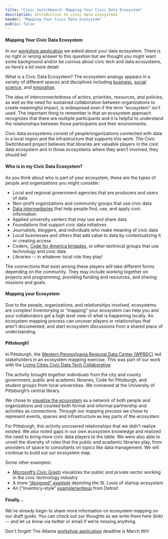 ```yaml
---
title: "Civic Switchboard: Mapping Your Civic Data Ecosystem"
description: Introduction to civic data ecosystems
header: "Mapping Your Civic Data Ecosystem"
public: false
---
```


#### Mapping Your Civic Data Ecosystem

In our [workshop application](https://goo.gl/forms/L34ONwHdDntleT442) we asked about your data ecosystem. There is no right or wrong answer to this question but we thought you might want some background and/or be curious about civic tech and data ecosystems, so here’s a bit more detail.

What is a Civic Data Ecosystem?
The ecosystem analogy appears in a variety of different spaces and disciplines including [business](http://sjbae.pbworks.com/w/file/fetch/60084211/Adner_2006_HBR.pdf), [social science](https://ssir.org/articles/entry/cultivate_your_ecosystem), and [innovation](https://www.researchgate.net/profile/Fred_Phillips/publication/296847757_Innovation_Ecosystems_A_Critical_Examination/links/5702aec608aea09bb1a301e8/Innovation-Ecosystems-A-Critical-Examination.pdf). 

The idea of interconnectedness of actors, priorities, resources, and policies, as well as the need for sustained collaboration between organizations to create meaningful impact, is widespread even if the term “ecosystem” isn’t used.  The important thing to remember is that an ecosystem approach recognizes that there are multiple participants and it is helpful to understand the relationships between those participants and their environments.

Civic data ecosystems consist of people/organizations connected with data in a local region and the infrastructure that supports this work. The Civic Switchboard project believes that libraries are valuable players in the civic data ecosystem and in those ecosystems where they aren’t involved, they should be!  

#### Who is in my Civic Data Ecosystem? 

As you think about who is part of your ecosystem, these are the types of people and organizations you might consider: 
* Local and regional government agencies that are producers and users of data
* Non-profit organizations and community groups that use civic data
* [Data intermediaries](https://civic-switchboard.github.io/updates/post_2.1) that help people find, use, and apply civic information
* Applied university centers that may use and share data
* Foundations that support civic data initiatives
* Journalists, bloggers, and individuals who make meaning of civic data
* Local businesses and others that add value to data by contextualizing it or creating access
* Coders, [Code for America brigades](https://brigade.codeforamerica.org/), or other  technical groups that use technology and civic  data 
* Libraries -- in whatever local role they play!


The connections that exist among these players will take different forms depending on the community. They may include working together on projects and programming, providing funding and resources, and sharing missions and goals. 

#### Mapping your Ecosystem

Due to the people, organizations, and relationships involved, ecosystems are complex! Inventorying or “mapping” your ecosystem can help you and your collaborators get a high level view of what is happening locally. An ecosystem mapping process can uncover players or relationships that aren’t documented, and start ecosystem discussions from a shared place of understanding.


#### Pittsburgh!

In Pittsburgh, the [Western Pennsylvania Regional Data Center (WPRDC)](http://www.wprdc.org) led stakeholders in an ecosystem mapping exercise.  This was part of our work with the [Living Cities Civic Data Tech Collaborative]( https://www.livingcities.org/work/civic-tech-and-data-collaborative).

The activity brought together individuals from the city and county government, public and academic libraries, Code for Pittsburgh, and student groups from local universities. We convened at the University of Pittsburgh’s central library.

We chose to [visualize the ecosystem](https://embed.kumu.io/235a7fabc22c44887d98ed963db2f596#pittsburgh-ecosystem) as a network of both people and organizations and counted both formal and informal partnership and activities as connections. Through our mapping process we chose to represent events, spaces and infrastructure as key parts of the ecosystem.  


For Pittsburgh, this activity uncovered relationships that we didn’t realize existed. We also noted gaps in our own ecosystem knowledge and realized the need to bring more civic data players to the table. We were also able to unveil the diversity of roles that the public and academic libraries play, from providers of space to consultants on topics like data management. We will continue to build out our ecosystem map.

Some other examples: 

* [Microsoft’s Civic Graph](https://www.civicgraph.io/) visualizes the public and private sector working in the civic technology industry 
* A more [“designed” example](http://eqstl.com/ecosystem-map/) depicting the St. Louis of startup ecosystem
* An [“inventory-style” [example/writeup](http://www.modeldmedia.com/features/detroit-civic-tech-093014.aspx) from Detroit


#### Finally...

We’ve already begin to share more information on ecosystem mapping on our draft guide. You can check out our thoughts as we write them here (link) -- and let us know via twitter or email if we’re missing anything.

Don't forget! The Atlanta [workshop application](https://goo.gl/forms/L34ONwHdDntleT442) deadline is March 9th!  

